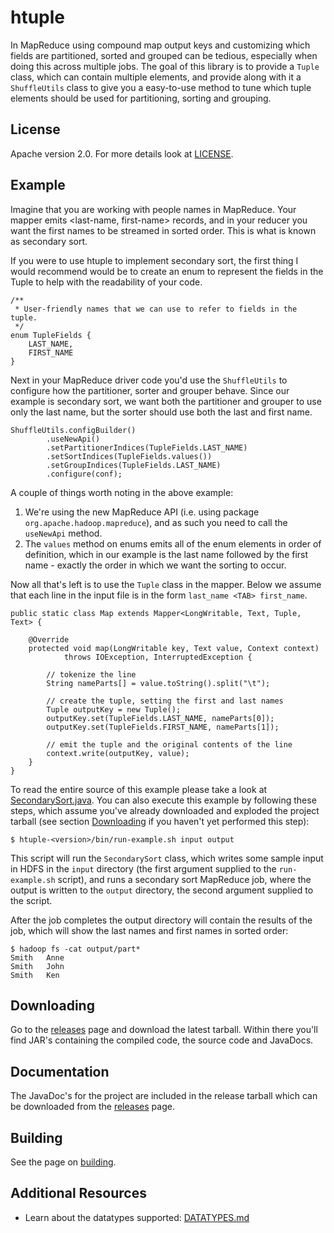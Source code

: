 htuple
======

In MapReduce using compound map output keys and customizing which fields are partitioned, sorted and grouped can be
tedious, especially when doing this across multiple jobs. The goal of this library is to provide a `Tuple` class,
which can contain multiple elements, and provide along with it a `ShuffleUtils` class to give you a easy-to-use
method to tune which tuple elements should be used for partitioning, sorting and grouping.

<a name="License"></a>

## License

Apache version 2.0. For more details look at [LICENSE](LICENSE).

<a name="Example"></a>

## Example

Imagine that you are working with people names in MapReduce. Your mapper emits <last-name, first-name> records, and in your
reducer you want the first names to be streamed in sorted order. This is what is known as secondary sort.

If you were to use htuple to implement secondary sort, the first thing I would recommend would be to create an
enum to represent the fields in the Tuple to help with the readability of your code.

    /**
     * User-friendly names that we can use to refer to fields in the tuple.
     */
    enum TupleFields {
        LAST_NAME,
        FIRST_NAME
    }

Next in your MapReduce driver code you'd use the `ShuffleUtils` to configure how the partitioner, sorter and grouper
behave. Since our example is secondary sort, we want both the partitioner and grouper to use only the last name, but
the sorter should use both the last and first name.

    ShuffleUtils.configBuilder()
            .useNewApi()
            .setPartitionerIndices(TupleFields.LAST_NAME)
            .setSortIndices(TupleFields.values())
            .setGroupIndices(TupleFields.LAST_NAME)
            .configure(conf);

A couple of things worth noting in the above example:

1.  We're using the new MapReduce API (i.e. using package `org.apache.hadoop.mapreduce`), and as such you need to call the `useNewApi` method.
2.  The `values` method on enums emits all of the enum elements in order of definition, which in our example is the last
name followed by the first name - exactly the order in which we want the sorting to occur.

Now all that's left is to use the `Tuple` class in the mapper. Below we assume that each line in the input file is
in the form `last_name <TAB> first_name`.

    public static class Map extends Mapper<LongWritable, Text, Tuple, Text> {

        @Override
        protected void map(LongWritable key, Text value, Context context)
                throws IOException, InterruptedException {

            // tokenize the line
            String nameParts[] = value.toString().split("\t");

            // create the tuple, setting the first and last names
            Tuple outputKey = new Tuple();
            outputKey.set(TupleFields.LAST_NAME, nameParts[0]);
            outputKey.set(TupleFields.FIRST_NAME, nameParts[1]);

            // emit the tuple and the original contents of the line
            context.write(outputKey, value);
        }
    }

To read the entire source of this example please take a look at [SecondarySort.java](https://github.com/alexholmes/htuple/blob/master/examples/src/main/java/org/htuple/examples/SecondarySort.java).
You can also execute this example by following these steps, which assume you've already downloaded and exploded the project
tarball (see section <a href="#Downloading">Downloading</a> if you haven't yet performed this step):

    $ htuple-<version>/bin/run-example.sh input output

This script will run the `SecondarySort` class, which writes some sample input in HDFS in the `input` directory (the first
argument supplied to the `run-example.sh` script), and runs a secondary sort MapReduce job, where the output is written
to the `output` directory, the second argument supplied to the script.

After the job completes the output directory will contain the results of the job, which will show the last names and
first names in sorted order:

    $ hadoop fs -cat output/part*
    Smith	Anne
    Smith	John
    Smith	Ken

<a name="Downloading"></a>

## Downloading

Go to the [releases](https://github.com/alexholmes/htuple/releases) page and download the latest tarball.
Within there you'll find JAR's containing the compiled code, the source code and JavaDocs.

<a name="Documentation"></a>

## Documentation

The JavaDoc's for the project are included in the release tarball which can be downloaded from the
[releases](https://github.com/alexholmes/htuple/releases) page.

<a name="Building"></a>

## Building

See the page on [building](BUILDING.md).

<a name="AdditionalResources"></a>

## Additional Resources

* Learn about the datatypes supported: [DATATYPES.md](DATATYPES.md)

